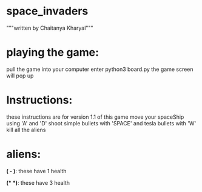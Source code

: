 # space_invaders
"""written by Chaitanya Kharyal"""

# playing the game:
pull the game into your computer
enter python3 board.py
the game screen will pop up

# Instructions:
these instructions are for version 1.1 of this game
move your spaceShip using 'A' and 'D'
shoot simple bullets with 'SPACE' and tesla bullets with 'W'
kill all the aliens

# aliens:
__( - )__:
      these have 1 health
      
      
__(* *)__:
      these have 3 health
